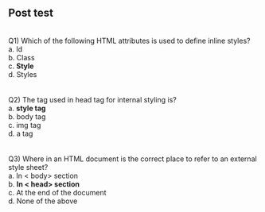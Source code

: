 ## Post test
<br>
Q1) Which of the following HTML attributes is used to define inline styles? <br>
a. Id <br>
b. Class <br>
c. <b>Style</b> <br>
d. Styles <br>
<br>
<br>
Q2) The tag used in head tag for internal styling is? <br>
a. <b>style tag </b> <br>
b. body tag <br>
c. img tag <br>
d. a tag <br>
<br>
<br>
Q3) Where in an HTML document is the correct place to refer to an external style sheet? <br>
a. In < body> section <br>
b. <b>In < head> section</b> <br>
c. At the end of the document <br>
d. None of the above <br>
<br>


